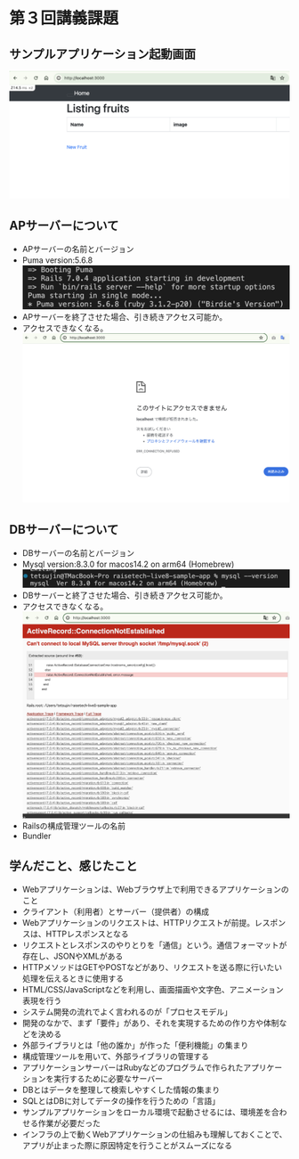 # 第３回講義課題
## サンプルアプリケーション起動画面
![](/images/lecture03-images/rails-s.png)
## APサーバーについて
 - APサーバーの名前とバージョン
  - Puma version:5.6.8
　 ![](/images/lecture03-images/apserver.png)
 - APサーバーを終了させた場合、引き続きアクセス可能か。
  - アクセスできなくなる。
　 ![](/images/lecture03-images/apserver-stop.png)

## DBサーバーについて
 - DBサーバーの名前とバージョン
  - Mysql version:8.3.0 for macos14.2 on arm64 (Homebrew)
　 ![](/images/lecture03-images/mysql-ver.png)
 - DBサーバーと終了させた場合、引き続きアクセス可能か。
  - アクセスできなくなる。
　 ![](/images/lecture03-images/dB-server-stopped.png)
 - Railsの構成管理ツールの名前
  - Bundler

## 学んだこと、感じたこと
 - Webアプリケーションは、Webブラウザ上で利用できるアプリケーションのこと
 - クライアント（利用者）とサーバー（提供者）の構成
 - Webアプリケーションのリクエストは、HTTPリクエストが前提。レスポンスは、HTTPレスポンスとなる
 - リクエストとレスポンスのやりとりを「通信」という。通信フォーマットが存在し、JSONやXMLがある
 - HTTPメソッドはGETやPOSTなどがあり、リクエストを送る際に行いたい処理を伝えるときに使用する 
 - HTML/CSS/JavaScriptなどを利用し、画面描画や文字色、アニメーション表現を行う
 - システム開発の流れでよく言われるのが「プロセスモデル」
 - 開発のなかで、まず「要件」があり、それを実現するための作り方や体制などを決める
 - 外部ライブラリとは「他の誰か」が作った「便利機能」の集まり
 - 構成管理ツールを用いて、外部ライブラリの管理する
 - アプリケーションサーバーはRubyなどのプログラムで作られたアプリケーションを実行するために必要なサーバー
 - DBとはデータを整理して検索しやすくした情報の集まり
 - SQLとはDBに対してデータの操作を行うための「言語」
 - サンプルアプリケーションをローカル環境で起動させるには、環境差を合わせる作業が必要だった
 - インフラの上で動くWebアプリケーションの仕組みも理解しておくことで、アプリが止まった際に原因特定を行うことがスムーズになる